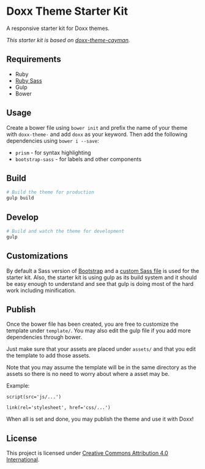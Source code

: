 # Doxx Theme Starter Kit
A responsive starter kit for Doxx themes. 

*This starter kit is based on [doxx-theme-cayman](https://github.com/iwatakeshi/doxx-theme-cayman).*


## Requirements

* Ruby
* [Ruby Sass](http://sass-lang.com/install)
* Gulp
* Bower

## Usage

Create a bower file using `bower init` and prefix the name of your theme with
`doxx-theme-` and add `doxx` as your keyword. Then add the following dependencies using `bower i --save`:

* `prism` - for syntax highlighting
* `bootstrap-sass` - for labels and other components

## Build

```bash
# Build the theme for production
gulp build
```

## Develop

```bash
# Build and watch the theme for development
gulp
```

## Customizations

By default a Sass version of [Bootstrap](http://getbootstrap.com/) 
and a [custom Sass file](https://github.com/iwatakeshi/doxx-theme-starter-kit/blob/master/scss/index.scss) is used for the starter kit. Also, the starter kit is using gulp as its build system and it should be easy enough to understand and see that gulp is doing most of the hard work including minification.

## Publish

Once the bower file has been created, you are free to customize the template under `template/`.
You may also edit the gulp file if you add more dependencies through bower. 

Just make sure that your assets are placed under `assets/` and that you edit the template to add those assets.

Note that you may assume the template will be in the same directory as the assets so there is no
need to worry about where a asset may be. 

Example: 

```jade
script(src='js/...')

link(rel='stylesheet', href='css/...')
```

When all is set and done, you may publish the theme and use it with Doxx!

## License

This project is licensed under [Creative Commons Attribution 4.0 International](http://creativecommons.org/licenses/by/4.0/).